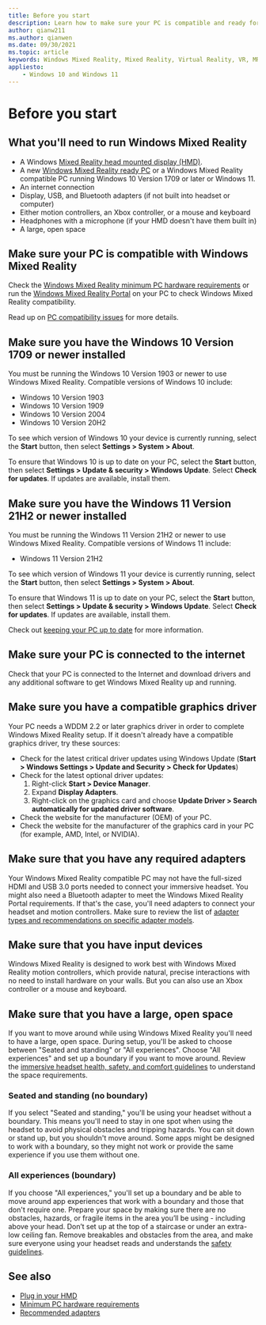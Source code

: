 ```yaml
---
title: Before you start
description: Learn how to make sure your PC is compatible and ready for a variety of Windows Mixed Reality application experiences.
author: qianw211
ms.author: qianwen
ms.date: 09/30/2021
ms.topic: article
keywords: Windows Mixed Reality, Mixed Reality, Virtual Reality, VR, MR, compatible, compatibility, get started, setup, PC, system requirements
appliesto:
    - Windows 10 and Windows 11
---
```


# Before you start

## What you'll need to run Windows Mixed Reality

* A Windows [Mixed Reality head mounted display (HMD)](https://www.microsoft.com/en-us/windows/windows-mixed-reality-devices).
* A new [Windows Mixed Reality ready PC](https://support.microsoft.com/en-us/help/4039260/windows-10-mixed-reality-pc-hardware-guidelines) or a Windows Mixed Reality compatible PC running Windows 10 Version 1709 or later or Windows 11.
* An internet connection
* Display, USB, and Bluetooth adapters (if not built into headset or computer)
* Either motion controllers, an Xbox controller, or a mouse and keyboard
* Headphones with a microphone (if your HMD doesn't have them built in)
* A large, open space

## Make sure your PC is compatible with Windows Mixed Reality

Check the [Windows Mixed Reality minimum PC hardware requirements](windows-mixed-reality-minimum-pc-hardware-compatibility-guidelines.md) or run the [Windows Mixed Reality Portal](install-windows-mixed-reality.md#launch-mixed-reality-portal) on your PC to check Windows Mixed Reality compatibility.

Read up on [PC compatibility issues](https://support.microsoft.com/help/4045777/windows-10-get-help-with-pc-compatibility-in-windows-mixed-reality) for more details.

## Make sure you have the Windows 10 Version 1709 or newer installed

You must be running the Windows 10 Version 1903 or newer to use Windows Mixed Reality. Compatible versions of Windows 10 include:

* Windows 10 Version 1903
* Windows 10 Version 1909
* Windows 10 Version 2004
* Windows 10 Version 20H2

To see which version of Windows 10 your device is currently running, select the **Start** button, then select **Settings  > System > About**.

To ensure that Windows 10 is up to date on your PC, select the **Start** button, then select **Settings > Update & security > Windows Update**.  Select **Check for updates**. If updates are available, install them.

## Make sure you have the Windows 11 Version 21H2 or newer installed

You must be running the Windows 11 Version 21H2 or newer to use Windows Mixed Reality. Compatible versions of Windows 11 include:

* Windows 11 Version 21H2

To see which version of Windows 11 your device is currently running, select the **Start** button, then select **Settings  > System > About**.

To ensure that Windows 11 is up to date on your PC, select the **Start** button, then select **Settings > Update & security > Windows Update**.  Select **Check for updates**. If updates are available, install them.

Check out [keeping your PC up to date](https://support.microsoft.com/help/12373/windows-update-faq) for more information.

## Make sure your PC is connected to the internet

Check that your PC is connected to the Internet and download drivers and any additional software to get Windows Mixed Reality up and running.

## Make sure you have a compatible graphics driver

Your PC needs a WDDM 2.2 or later graphics driver in order to complete Windows Mixed Reality setup. If it doesn't already have a compatible graphics driver, try these sources:

* Check for the latest critical driver updates using Windows Update (**Start > Windows Settings > Update and Security > Check for Updates**)
* Check for the latest optional driver updates:
    1. Right-click **Start > Device Manager**.
    2. Expand **Display Adapters**.
    3. Right-click on the graphics card and choose **Update Driver > Search automatically for updated driver software**.
* Check the website for the manufacturer (OEM) of your PC.
* Check the website for the manufacturer of the graphics card in your PC (for example, AMD, Intel, or NVIDIA).

## Make sure that you have any required adapters

Your Windows Mixed Reality compatible PC may not have the full-sized HDMI and USB 3.0 ports needed to connect your immersive headset. You might also need a Bluetooth adapter to meet the Windows Mixed Reality Portal requirements.  If that's the case, you'll need adapters to connect your headset and motion controllers. Make sure to review the list of [adapter types and recommendations on specific adapter models](recommended-adapters-for-windows-mixed-reality-capable-pcs.md).

## Make sure that you have input devices

Windows Mixed Reality is designed to work best with Windows Mixed Reality motion controllers, which provide natural, precise interactions with no need to install hardware on your walls. But you can also use an Xbox controller or a mouse and keyboard.

## Make sure that you have a large, open space

If you want to move around while using Windows Mixed Reality you'll need to have a large, open space.  During setup, you'll be asked to choose between "Seated and standing" or "All experiences". Choose "All experiences" and set up a boundary if you want to move around. Review the [immersive headset health, safety, and comfort guidelines](wmr-health-safety-comfort.md) to understand the space requirements.

### Seated and standing (no boundary)

If you select "Seated and standing," you'll be using your headset without a boundary. This means you'll need to stay in one spot when using the headset to avoid physical obstacles and tripping hazards. You can sit down or stand up, but you shouldn't move around. Some apps might be designed to work with a boundary, so they might not work or provide the same experience if you use them without one.

### All experiences (boundary)

If you choose "All experiences," you'll set up a boundary and be able to move around app experiences that work with a boundary and those that don't require one. Prepare your space by making sure there are no obstacles, hazards, or fragile items in the area you’ll be using - including above your head. Don’t set up at the top of a staircase or under an extra-low ceiling fan. Remove breakables and obstacles from the area, and make sure everyone using your headset reads and understands the [safety guidelines](https://support.microsoft.com/en-us/help/4039969/windows-10-mixed-reality-immersive-headset-health-safety-comfort).

## See also

* [Plug in your HMD](plug-in-your-headset.md)
* [Minimum PC hardware requirements](windows-mixed-reality-minimum-pc-hardware-compatibility-guidelines.md)
* [Recommended adapters](recommended-adapters-for-windows-mixed-reality-capable-pcs.md)
